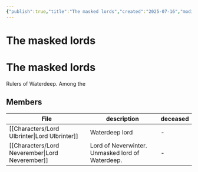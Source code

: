 ```yaml
---
{"publish":true,"title":"The masked lords","created":"2025-07-16","modified":"2025-07-16T20:41:11.971+02:00","cssclasses":""}
---
```



# The masked lords

# The masked lords
Rulers of Waterdeep. Among the 

## Members
| File                                                       | description                                      | deceased |
| ---------------------------------------------------------- | ------------------------------------------------ | -------- |
| [[Characters/Lord Ulbrinter\|Lord Ulbrinter]]   | Waterdeep lord                                   | \-       |
| [[Characters/Lord Neverember\|Lord Neverember]] | Lord of Neverwinter. Unmasked lord of Waterdeep. | \-       |

